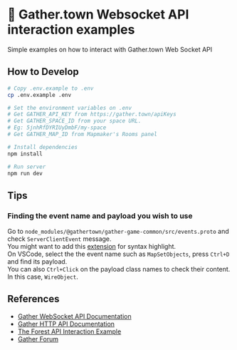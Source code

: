 # 📡 Gather.town Websocket API interaction examples

Simple examples on how to interact with Gather.town Web Socket API 

## How to Develop

```bash
# Copy .env.example to .env
cp .env.example .env

# Set the environment variables on .env
# Get GATHER_API_KEY from https://gather.town/apiKeys
# Get GATHER_SPACE_ID from your space URL.
# Eg: 5jnhRfDYRIUyDmbF/my-space
# Get GATHER_MAP_ID from Mapmaker's Rooms panel

# Install dependencies
npm install

# Run server
npm run dev
```

## Tips

### Finding the event name and payload you wish to use
Go to `node_modules/@gathertown/gather-game-common/src/events.proto` and check `ServerClientEvent` message.  
You might want to add this [extension](https://marketplace.visualstudio.com/items?itemName=zxh404.vscode-proto3) for syntax highlight.  
On VSCode, select the the event name such as `MapSetObjects`, press `Ctrl+D` and find its payload.  
You can also `Ctrl+Click` on the payload class names to check their content. In this case, `WireObject`.


## References

* [Gather WebSocket API Documentation](https://gathertown.notion.site/Gather-Websocket-API-bf2d5d4526db412590c3579c36141063)
* [Gather HTTP API Documentation](https://www.notion.so/Gather-HTTP-API-3bbf6c59325f40aca7ef5ce14c677444)
* [The Forest API Interaction Example](https://github.com/gathertown/the-forest)
* [Gather Forum](https://forum.gather.town/c/developers/api-questions/9)
